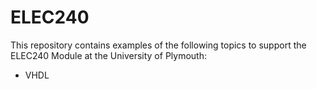 # ELEC240

This repository contains examples of the following topics to support the ELEC240 Module at the University of Plymouth:

* VHDL